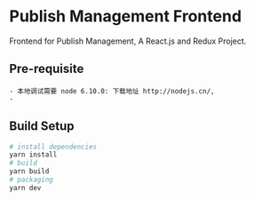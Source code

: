 # Publish Management Frontend

Frontend for Publish Management, A React.js and Redux Project.

## Pre-requisite
```
- 本地调试需要 node 6.10.0: 下载地址 http://nodejs.cn/,
- 
```

## Build Setup

``` bash
# install dependencies
yarn install
# build
yarn build
# packaging
yarn dev
